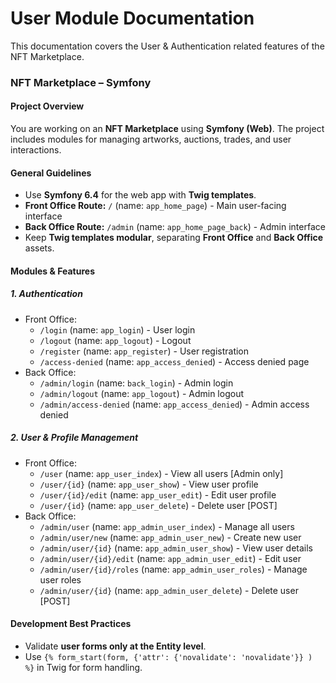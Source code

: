 # User Module Documentation
This documentation covers the User & Authentication related features of the NFT Marketplace.

### **NFT Marketplace – Symfony**  

#### **Project Overview**  
You are working on an **NFT Marketplace** using **Symfony (Web)**. The project includes modules for managing artworks, auctions, trades, and user interactions.

#### **General Guidelines**  
- Use **Symfony 6.4** for the web app with **Twig templates**.  
- **Front Office Route:** `/` (name: `app_home_page`) - Main user-facing interface
- **Back Office Route:** `/admin` (name: `app_home_page_back`) - Admin interface
- Keep **Twig templates modular**, separating **Front Office** and **Back Office** assets.  

#### **Modules & Features**  

##### **1. Authentication**
- Front Office:
  - `/login` (name: `app_login`) - User login
  - `/logout` (name: `app_logout`) - Logout
  - `/register` (name: `app_register`) - User registration
  - `/access-denied` (name: `app_access_denied`) - Access denied page
- Back Office:
  - `/admin/login` (name: `back_login`) - Admin login
  - `/admin/logout` (name: `app_logout`) - Admin logout
  - `/admin/access-denied` (name: `app_access_denied`) - Admin access denied

##### **2. User & Profile Management**
- Front Office:
  - `/user` (name: `app_user_index`) - View all users [Admin only]
  - `/user/{id}` (name: `app_user_show`) - View user profile
  - `/user/{id}/edit` (name: `app_user_edit`) - Edit user profile
  - `/user/{id}` (name: `app_user_delete`) - Delete user [POST]
- Back Office:
  - `/admin/user` (name: `app_admin_user_index`) - Manage all users
  - `/admin/user/new` (name: `app_admin_user_new`) - Create new user
  - `/admin/user/{id}` (name: `app_admin_user_show`) - View user details
  - `/admin/user/{id}/edit` (name: `app_admin_user_edit`) - Edit user
  - `/admin/user/{id}/roles` (name: `app_admin_user_roles`) - Manage user roles
  - `/admin/user/{id}` (name: `app_admin_user_delete`) - Delete user [POST]

#### **Development Best Practices**  
- Validate **user forms only at the Entity level**.  
- Use `{% form_start(form, {'attr': {'novalidate': 'novalidate'}} ) %}` in Twig for form handling.